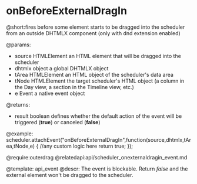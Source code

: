 onBeforeExternalDragIn
=============
@short:fires before some element starts to be dragged into the scheduler from an outside DHTMLX component (only with dnd extension enabled)
	

@params: 
- source	HTMLElement 	an HTML element that will be dragged into the scheduler
- dhtmlx	object 			a global DHTMLX object
- tArea	HTMLElement		an HTML object of the scheduler's data area
- tNode	HTMLElement		the target scheduler's HTML object (a column in the Day view, a section in the Timeline view, etc.)
- e		Event 	a native event object

@returns: 
- result     boolean       defines whether the default action of the event will be triggered (<b>true</b>) or canceled (<b>false</b>)


@example:
scheduler.attachEvent("onBeforeExternalDragIn",function(source,dhtmlx,tArea,tNode,e)
{
	//any custom logic here
    return true;
});


@require:outerdrag
@relatedapi:api/scheduler_onexternaldragin_event.md

@template:	api_event
@descr: 
The event is blockable. Return *false* and  the external element won't be dragged to the scheduler. 
